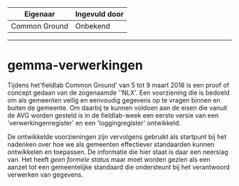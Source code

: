 | Eigenaar | Ingevuld door |
| --- | --- |
| Common Ground | Onbekend |
<hr/>

# gemma-verwerkingen

Tijdens het'fieldlab Common Ground' van 5 tot 9 maart 2018 is een proof of concept gedaan van de zogenaamde ''NLX'. Een voorziening die is bedoeld om als gemeenten  veilig en eenvoudig gegevens op te vragen binnen en buiten de gemeente. Om daarbij te kunnen voldoen aan de eisen die vanuit de AVG worden gesteld is in de fieldlab-week een eerste versie van een 'verwerkingenregister' en een 'loggingregister' ontwikkeld.

De ontwikkelde voorzieningen zijn vervolgens gebruikt als startpunt bij het nadenken over hoe we als gemeenten effectiever standaarden kunnen ontwikkelen en toepassen. De informatie die hier staat is daar een neerslag van. Het heeft *geen formele status* maar moet worden gezien als een aanzet tot een gemeentelijke standaard die ondersteunt bij het verantwoord verwerken van gegevens.

